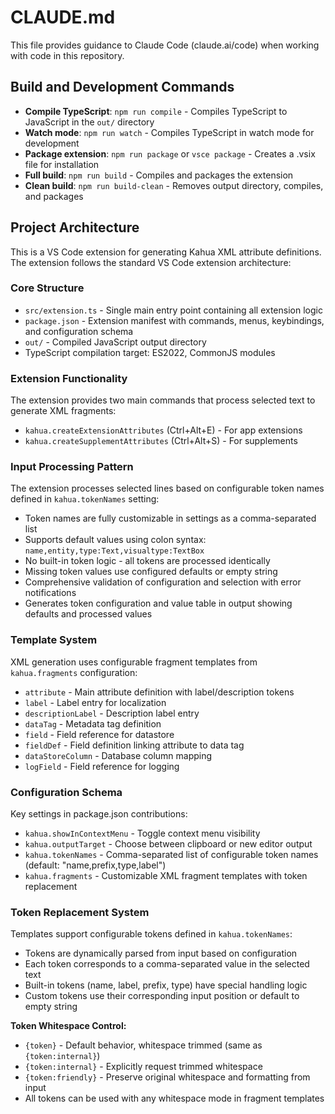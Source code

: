 # CLAUDE.md

This file provides guidance to Claude Code (claude.ai/code) when working with code in this repository.

## Build and Development Commands

- **Compile TypeScript**: `npm run compile` - Compiles TypeScript to JavaScript in the `out/` directory
- **Watch mode**: `npm run watch` - Compiles TypeScript in watch mode for development
- **Package extension**: `npm run package` or `vsce package` - Creates a .vsix file for installation
- **Full build**: `npm run build` - Compiles and packages the extension
- **Clean build**: `npm run build-clean` - Removes output directory, compiles, and packages

## Project Architecture

This is a VS Code extension for generating Kahua XML attribute definitions. The extension follows the standard VS Code extension architecture:

### Core Structure
- `src/extension.ts` - Single main entry point containing all extension logic
- `package.json` - Extension manifest with commands, menus, keybindings, and configuration schema
- `out/` - Compiled JavaScript output directory
- TypeScript compilation target: ES2022, CommonJS modules

### Extension Functionality
The extension provides two main commands that process selected text to generate XML fragments:
- `kahua.createExtensionAttributes` (Ctrl+Alt+E) - For app extensions
- `kahua.createSupplementAttributes` (Ctrl+Alt+S) - For supplements

### Input Processing Pattern
The extension processes selected lines based on configurable token names defined in `kahua.tokenNames` setting:
- Token names are fully customizable in settings as a comma-separated list
- Supports default values using colon syntax: `name,entity,type:Text,visualtype:TextBox`
- No built-in token logic - all tokens are processed identically
- Missing token values use configured defaults or empty string
- Comprehensive validation of configuration and selection with error notifications
- Generates token configuration and value table in output showing defaults and processed values

### Template System
XML generation uses configurable fragment templates from `kahua.fragments` configuration:
- `attribute` - Main attribute definition with label/description tokens
- `label` - Label entry for localization
- `descriptionLabel` - Description label entry  
- `dataTag` - Metadata tag definition
- `field` - Field reference for datastore
- `fieldDef` - Field definition linking attribute to data tag
- `dataStoreColumn` - Database column mapping
- `logField` - Field reference for logging

### Configuration Schema
Key settings in package.json contributions:
- `kahua.showInContextMenu` - Toggle context menu visibility
- `kahua.outputTarget` - Choose between clipboard or new editor output
- `kahua.tokenNames` - Comma-separated list of configurable token names (default: "name,prefix,type,label")
- `kahua.fragments` - Customizable XML fragment templates with token replacement

### Token Replacement System
Templates support configurable tokens defined in `kahua.tokenNames`:
- Tokens are dynamically parsed from input based on configuration
- Each token corresponds to a comma-separated value in the selected text
- Built-in tokens (name, label, prefix, type) have special handling logic
- Custom tokens use their corresponding input position or default to empty string

**Token Whitespace Control:**
- `{token}` - Default behavior, whitespace trimmed (same as `{token:internal}`)
- `{token:internal}` - Explicitly request trimmed whitespace 
- `{token:friendly}` - Preserve original whitespace and formatting from input
- All tokens can be used with any whitespace mode in fragment templates